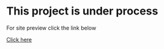 <h1>This project is under process</h1>
<p> For site preview click the link below</p>

[Click here](https://vikashpatel04.github.io/clean_it/)
